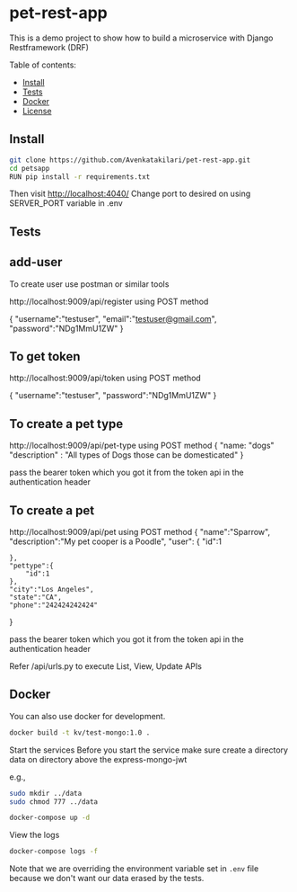 # pet-rest-app
This is a demo project to show how to build a microservice with Django Restframework (DRF)


Table of contents:

<!-- TOC depthFrom:2 depthTo:6 withLinks:1 updateOnSave:1 orderedList:0 -->

- [Install](#install)
- [Tests](#tests)
- [Docker](#docker)
- [License](#license)

<!-- /TOC -->

## Install

```sh
git clone https://github.com/Avenkatakilari/pet-rest-app.git
cd petsapp
RUN pip install -r requirements.txt
```

Then visit [http://localhost:4040/](http://localhost:9009/)
Change port to desired on using SERVER_PORT variable in .env
## Tests
## add-user
To create user use postman or similar tools

http://localhost:9009/api/register using POST method

{
    "username":"testuser",
    "email":"testuser@gmail.com",
    "password":"NDg1MmU1ZW"
}

## To get token

http://localhost:9009/api/token using POST method

{
    "username":"testuser",
    "password":"NDg1MmU1ZW"
}

## To create a pet type

http://localhost:9009/api/pet-type using POST method
{
  "name: "dogs"
  "description" : "All types of Dogs those can be domesticated"
}

pass the bearer token which you got it from the token api in the authentication header

## To create a pet 

http://localhost:9009/api/pet using POST method
{
    "name":"Sparrow",
    "description":"My pet cooper is a Poodle",
    "user": {
        "id":1
        
    },
    "pettype":{
        "id":1
    },
    "city":"Los Angeles",
    "state":"CA",
    "phone":"242424242424"

}

pass the bearer token which you got it from the token api in the authentication header

Refer /api/urls.py to execute List, View, Update APIs

## Docker

You can also use docker for development.

```sh
docker build -t kv/test-mongo:1.0 .
```
Start the services
 Before you start the service make sure create a directory data on directory above the express-mongo-jwt

 e.g.,
  ```sh
  sudo mkdir ../data
  sudo chmod 777 ../data
  ```

```sh
docker-compose up -d
 ```

View the logs

```sh
docker-compose logs -f
```


Note that we are overriding the environment variable set in `.env` file because we don't want our data erased by the tests.



